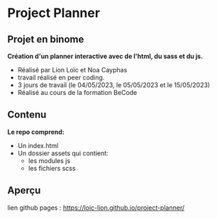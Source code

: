 # Project Planner
## Projet en binome
__Création d'un planner interactive avec de l'html, du sass et du js.__
* Réalisé par Lion Loïc et Noa Cayphas
* travail réalisé en peer coding.
* 3 jours de travail (le 04/05/2023, le 05/05/2023 et le 15/05/2023)
* Réalisé au cours de la formation BeCode
## Contenu
__Le repo comprend:__
* Un index.html
* Un dossier assets qui contient:
   * les modules js
   * les fichiers scss
## Aperçu
lien github pages : https://loic-lion.github.io/project-planner/
 
